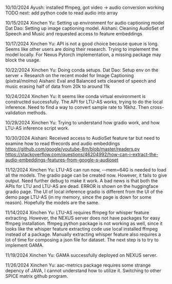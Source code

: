 10/10/2024
Ayush: installed ffmpeg, got video -> audio conversion working
TODO next: add python code to read audio into array

10/15/2024
Xinchen Yu: Setting up environment for audio captioning model
Dat Dao: Setting up image captioning model.
Aishani: Cleaning AudioSet of Speech and Music and requested access to feature embeddings

10/17/2024
Xinchen Yu: API is not a good choice because queue is long. Seems like other users are doing their research. Trying to implement the model locally. For Nexus Pytorch implementation, a missing package may block the usage.

10/22/2024
Xinchen Yu: Doing conda setups.
Dat Dao: Setup env on the server + Research on the recent model for Image Captioning (pixtral/molmo)
Aishani: Eval and Balanced sets cleaned of speech and music erasing half of data from 20k to around 11k

10/24/2024
Xinchen Yu: It seems like conda virtual environment is constructed successfully. The API for LTU-AS works, trying to do the local inference. Need to find a way to convert sample rate to 16khz. Then cross-validation methods.

10/29/2024
Xinchen Yu: Trying to understand how gradio work, and how LTU-AS inference script work.

10/30/2024
Aishani: Received access to AudioSet feature tar but need to examine how to read tfrecords and audio embeddings
https://github.com/google/youtube-8m/blob/master/readers.py
https://stackoverflow.com/questions/46204992/how-can-i-extract-the-audio-embeddings-features-from-google-s-audioset

11/12/2024
Xinchen Yu: LTU-AS can run now, --mem=64G is needed to load all the models. The gradio page can be created now. However, it fails to give output. Need further debug to make it work. A bad news is that both the APIs for LTU and LTU-AS are dead. ERROR is shown on the huggingface gradio page. The UI of local inference gradio is different from the UI of the demo page LTU-AS (in my memory, since the page is down for some reason). Hopefully the models are the same.

11/14/2024 Xinchen Yu: LTU-AS requires ffmpeg for whisper feature extracting. However, the NEXUS server does not have packages for easy ffmpeg installation. ffmpeg python package is not working as well, since it looks like the whisper feature extracting code use local installed ffmpeg instead of a package. Manually extracting whisper feature also requires a lot of time for composing a json file for dataset. The next step is to try to implement GAMA.

11/19/2024 Xinchen Yu: GAMA successfully deployed on NEXUS server.

11/26/2024 Xinchen Yu: aac-metrics package requires some strange depency of JAVA, I cannot understand how to utilize it. Switching to other SPICE matrix github program.

